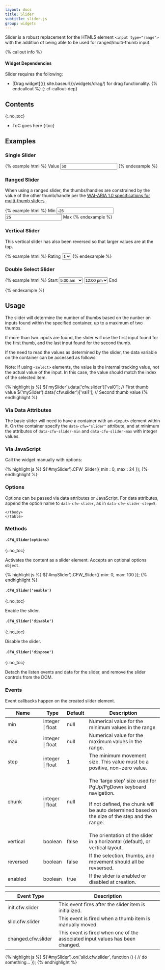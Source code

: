 ```yaml
---
layout: docs
title: Slider
subtitle: slider.js
group: widgets
---
```


Slider is a robust replacement for the HTML5 element `<input type="range">` with the addition of being able to be used for ranged/multi-thumb input.

{% callout info %}
#### Widget Dependencies

Slider requires the following:

* [Drag widget]({{ site.baseurl}}/widgets/drag/) for drag functionality.
{% endcallout %}
{:.cf-callout-dep}

## Contents
{:.no_toc}

* ToC goes here
{:toc}

## Examples

### Single Slider

{% example html %}
<span data-cfw="slider" data-cfw-slider-min="0" data-cfw-slider-max="100">
    <label>Value <input type="text" value="50" /></label>
</span>
{% endexample %}

### Ranged Slider

When using a ranged slider, the thumbs/handles are constrained by the value of the other thumb/handle per the [WAI-ARIA 1.0 specifications for multi-thumb sliders](http://www.w3.org/TR/wai-aria-practices/#slidertwothumb).

{% example html %}
<span data-cfw="slider" data-cfw-slider-min="-50" data-cfw-slider-max="50" data-cfw-slider-step="5">
    <label>Min <input type="text" value="-25" /></label>
    <label><input type="text" value="25" /> Max</label>
</span>
{% endexample %}

### Vertical Slider

This vertical slider has also been reversed so that larger values are at the top.

{% example html %}
<span data-cfw="slider" data-cfw-slider-min="0" data-cfw-slider-max="5" data-cfw-slider-vertical="true" data-cfw-slider-reversed="true">
    <label for="slider1">Rating</label>
    <select id="slider1">
        <option value="0">0</option>
        <option value="1" selected>1</option>
        <option value="2">2</option>
        <option value="3">3</option>
        <option value="4">4</option>
        <option value="5">5</option>
    </select>
</span>
{% endexample %}

### Double Select Slider

{% example html %}
<span id="slider2">
    <label for="slider2_0">Start</label>
    <select id="slider2_0">
        <option value="12:00 am">12:00 am</option>
        <option value="1:00 am">1:00 am</option>
        <option value="2:00 am">2:00 am</option>
        <option value="3:00 am">3:00 am</option>
        <option value="4:00 am">4:00 am</option>
        <option value="5:00 am" selected>5:00 am</option>
        <option value="6:00 am">6:00 am</option>
        <option value="7:00 am">7:00 am</option>
        <option value="8:00 am">8:00 am</option>
        <option value="9:00 am">9:00 am</option>
        <option value="10:00 am">10:00 am</option>
        <option value="11:00 am">11:00 am</option>
        <option value="12:00 pm">12:00 pm</option>
        <option value="1:00 pm">1:00 pm</option>
        <option value="2:00 pm">2:00 pm</option>
        <option value="3:00 pm">3:00 pm</option>
        <option value="4:00 pm">4:00 pm</option>
        <option value="5:00 pm">5:00 pm</option>
        <option value="6:00 pm">6:00 pm</option>
        <option value="7:00 pm">7:00 pm</option>
        <option value="8:00 pm">8:00 pm</option>
        <option value="9:00 pm">9:00 pm</option>
        <option value="10:00 pm">10:00 pm</option>
        <option value="11:00 pm">11:00 pm</option>
        <option value="12:00 am">12:00 am</option>
    </select>
    <select id="slider2_1">
        <option value="12:00 am">12:00 am</option>
        <option value="1:00 am">1:00 am</option>
        <option value="2:00 am">2:00 am</option>
        <option value="3:00 am">3:00 am</option>
        <option value="4:00 am">4:00 am</option>
        <option value="5:00 am">5:00 am</option>
        <option value="6:00 am">6:00 am</option>
        <option value="7:00 am">7:00 am</option>
        <option value="8:00 am">8:00 am</option>
        <option value="9:00 am">9:00 am</option>
        <option value="10:00 am">10:00 am</option>
        <option value="11:00 am">11:00 am</option>
        <option value="12:00 pm" selected>12:00 pm</option>
        <option value="1:00 pm">1:00 pm</option>
        <option value="2:00 pm">2:00 pm</option>
        <option value="3:00 pm">3:00 pm</option>
        <option value="4:00 pm">4:00 pm</option>
        <option value="5:00 pm">5:00 pm</option>
        <option value="6:00 pm">6:00 pm</option>
        <option value="7:00 pm">7:00 pm</option>
        <option value="8:00 pm">8:00 pm</option>
        <option value="9:00 pm">9:00 pm</option>
        <option value="10:00 pm">10:00 pm</option>
        <option value="11:00 pm">11:00 pm</option>
        <option value="12:00 am">12:00 am</option>
    </select>
    <label id="slider2_1_Label" for="slider2_1">End</label>
</span>
<script type="text/javascript">
$('#slider2').CFW_Slider({
    min : 0,
    max : 24
});
</script>
{% endexample %}

## Usage

The slider will determine the number of thumbs based on the nunber on inputs found within the specified container, up to a maximum of two thumbs.

If more than two inputs are found, the slider will use the first input found for the first thumb, and the last input found for the second thumb.

If the need to read the values as determined by the slider, the data variable on the container can be accessed as follows.

Note: If using `<select>` elements, the value is the internal tracking value, not the actual value of the input. In this case, the value should match the index of the selected item.

{% highlight js %}
$('mySlider').data('cfw.slider')['val0']; // First thumb value
$('mySlider').data('cfw.slider')['val1']; // Second thumb value
{% endhighlight %}

### Via Data Attributes

The basic slider will need to have a container with an `<input>` element within it.  On the container specify the `data-cfw="slider"` attribute, and at minimum the attributes of `data-cfw-slider-min` and `data-cfw-slider-max` with integer values.

### Via JavaScript

Call the widget manually with options:

{% highlight js %}
$('#mySlider').CFW_Slider({
    min : 0,
    max : 24
});
{% endhighlight %}

### Options

Options can be passed via data attributes or JavaScript. For data attributes, append the option name to `data-cfw-slider`, as in `data-cfw-slider-step=5`.

<div class="table-responsive">
    <table class="table table-bordered table-striped">
    <thead>
        <tr>
            <th style="width: 100px;">Name</th>
            <th style="width: 50px;">Type</th>
            <th style="width: 50px;">Default</th>
            <th>Description</th>
        </tr>
    </thead>
    <tbody>
        <tr>
            <td>min</td>
            <td>integer | float</td>
            <td>null</td>
            <td>Numerical value for the minimum values in the range</td>
        </tr>
        <tr>
            <td>max</td>
            <td>integer | float</td>
            <td>null</td>
            <td>Numerical value for the maximum values in the range.</td>
        </tr>
        <tr>
            <td>step</td>
            <td>integer | float</td>
            <td>1</td>
            <td>The minimum movement size.  This value must be a positive, non-zero value.</td>
        </tr>
        <tr>
            <td>chunk</td>
            <td>integer | float</td>
            <td>null</td>
            <td>
                <p>The 'large step' size used for PgUp/PgDown keyboard navigation.</p>
                <p>If not defined, the chunk will be auto determined based on the size of the step and the range.</p>
            </td>
        </tr>
        <tr>
            <td>vertical</td>
            <td>boolean</td>
            <td>false</td>
            <td>The orientation of the slider in a horizontal (default), or vertical layout.</td>
        </tr>
        <tr>
            <td>reversed</td>
            <td>boolean</td>
            <td>false</td>
            <td>If the selection, thumbs, and movement should all be revsersed.</td>
        </tr>
        <tr>
            <td>enabled</td>
            <td>boolean</td>
            <td>true</td>
            <td>If the slider is enabled or disabled at creation.</td>
        </tr>

    </tbody>
    </table>
</div> <!-- /.table-responsive -->

### Methods

#### `.CFW_Slider(options)`
{:.no_toc}

Activates the content as a slider element. Accepts an optional options `object`.

{% highlight js %}
$('#mySlider').CFW_Slider({
    min: 0,
    max: 100
});
{% endhighlight %}

#### `.CFW_Slider('enable')`
{:.no_toc}

Enable the slider.

#### `.CFW_Slider('disable')`
{:.no_toc}

Disable the slider.

#### `.CFW_Slider('dispose')`
{:.no_toc}

Detach the listen events and data for the slider, and remove the slider controls from the DOM.

### Events

Event callbacks happen on the created slider element.

<div class="table-responsive">
    <table class="table table-bordered table-striped">
    <thead>
        <tr>
            <th style="width: 150px;">Event Type</th>
            <th>Description</th>
        </tr>
    </thead>
    <tbody>
        <tr>
            <td>init.cfw.slider</td>
            <td>This event fires after the slider item is initialized.</td>
        </tr>
        <tr>
            <td>slid.cfw.slider</td>
            <td>This event is fired when a thumb item is manually moved.</td>
        </tr>
        <tr>
            <td>changed.cfw.slider</td>
            <td>This event is fired when one of the associated input values has been changed.</td>
        </tr>
    </tbody>
    </table>
</div> <!-- /.table-responsive -->

{% highlight js %}
$('#mySlider').on('slid.cfw.slider', function () {
  // do something...
});
{% endhighlight %}
